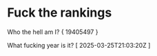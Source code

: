 # Fuck the rankings

Who the hell am I?
{ 19405497 }

What fucking year is it?
[ 2025-03-25T21:03:20Z ]
